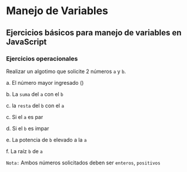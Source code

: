 # Manejo de Variables

## Ejercicios básicos para manejo de variables en JavaScript

### Ejercicios operacionales

Realizar un algotimo que solicite 2 números `a` y `b`.

a. El número mayor ingresado ()

b. La `suma` del `a` con el `b`

c. la `resta` del `b` con el `a`

c. Si el `a` es par

d. Si el `b` es impar

e. La potencia de `b` elevado a la `a`

f. La raíz `b` de `a`

`Nota:` Ambos números solicitados deben ser `enteros`, `positivos`
